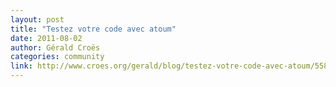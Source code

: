 ```yaml
---
layout: post
title: "Testez votre code avec atoum"
date: 2011-08-02
author: Gérald Croës
categories: community
link: http://www.croes.org/gerald/blog/testez-votre-code-avec-atoum/558/
---
```

